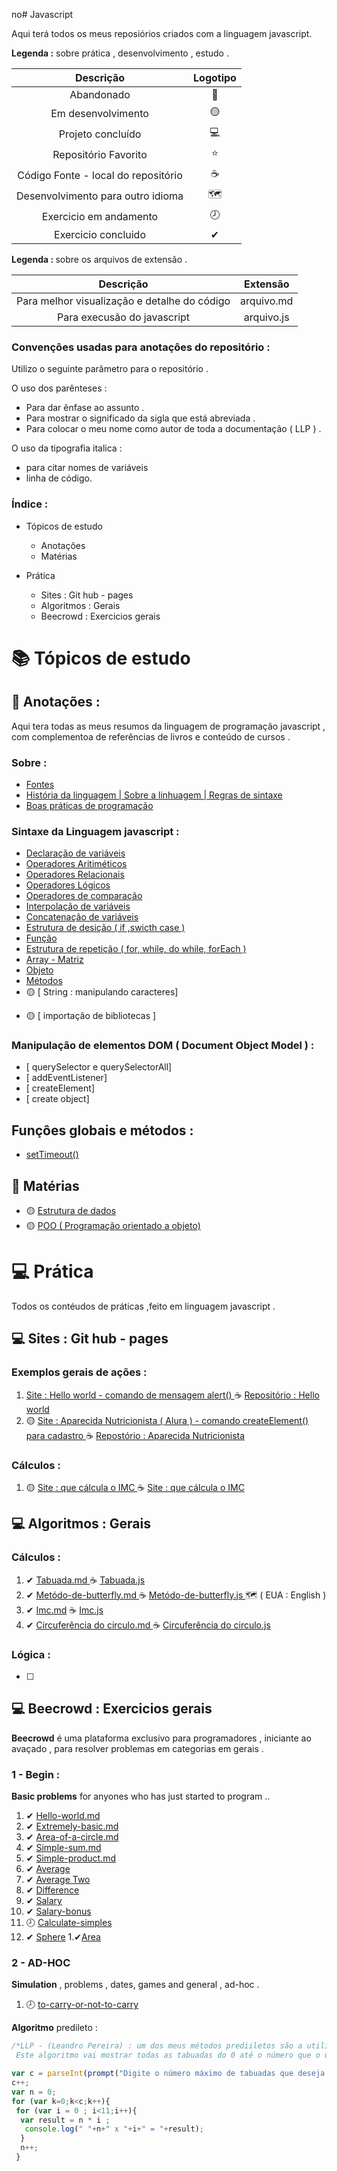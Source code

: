 no# Javascript 
<p> Aqui terá todos os meus reposiórios criados com a linguagem javascript. </p>


<strong> Legenda :</strong> sobre prática , desenvolvimento , estudo .

|Descrição | Logotipo   |
|:--: |:--:|
| Abandonado | 🔴 | 
| Em desenvolvimento    |  🟡  | 
| Projeto concluído    |  💻  | 
| Repositório Favorito | ⭐ | 
| Código Fonte - local do repositório | ☕ | 
| Desenvolvimento para outro idioma | 🗺️ |
| Exercicio em andamento |  🕗  |  
| Exercicio concluido | ✔ | 

<p> <strong> Legenda : </strong> sobre os arquivos de extensão . </p>

| Descrição | Extensão |
|:--:|:--:|
| Para melhor visualização e detalhe do código | arquivo.md|
| Para execusão do javascript | arquivo.js |

### Convençôes usadas para anotaçôes do repositório :

<p> Utilizo o seguinte parâmetro para o repositório . </p>

 <p> O uso dos parênteses : </p>

* Para dar ênfase ao assunto .
* Para mostrar o significado da sigla que está abreviada .
* Para colocar o meu nome como autor de toda a documentação ( LLP )  .
  
 <p> O uso da tipografia italica : </p>

* para citar nomes de variáveis 
* linha de código.

### Índice :

* Tópicos de estudo 

   * Anotaçôes
   * Matérias


* Prática 

   * Sites : Git hub - pages 
   * Algoritmos : Gerais
   * Beecrowd : Exercicios gerais 




# 📚 Tópicos de estudo

## :book: Anotações  :

<p> Aqui tera todas as meus resumos da linguagem de programação javascript , com complementoa de referências de livros e conteúdo de cursos . </p>

### Sobre :

* [ Fontes ](https://github.com/LeandroPereira2603/Javascript/blob/main/Explica%C3%A7%C3%B4es/fontes.md)
* [ História da linguagem | Sobre a linhuagem | Regras de sintaxe   ](https://github.com/LeandroPereira2603/Javascript/blob/main/Explica%C3%A7%C3%B4es/Regras%20de%20sintaxe%20e%20historia%20.md)
* [ Boas práticas de programação ](https://github.com/LeandroPereira2603/Javascript/blob/main/Explica%C3%A7%C3%B4es/Boas-pr%C3%A1ticas-de-programa%C3%A7%C3%A3o.md)

### Sintaxe da Linguagem javascript :

* [ Declaração de variáveis](https://github.com/LeandroPereira2603/Javascript/blob/main/Explica%C3%A7%C3%B4es/Declara%C3%A7%C3%A3o%20de%20vari%C3%A1vel.md)
* [ Operadores Aritiméticos](https://github.com/LeandroPereira2603/Javascript/blob/main/Explica%C3%A7%C3%B4es/Operadores-aritmetico.md)
* [ Operadores Relacionais](https://github.com/LeandroPereira2603/Javascript/blob/main/Explica%C3%A7%C3%B4es/Operadores%20relacionais.md)
* [ Operadores Lógicos](https://github.com/LeandroPereira2603/Javascript/blob/main/Explica%C3%A7%C3%B4es/Operadores%20de%20l%C3%B3gica.md)
* [ Operadores de comparação ](https://github.com/LeandroPereira2603/Javascript/blob/main/Explica%C3%A7%C3%B4es/Operadores%20de%20compara%C3%A7%C3%A3o.md)
* [ Interpolação de variáveis ](https://github.com/LeandroPereira2603/Javascript/blob/main/Explica%C3%A7%C3%B4es/Interpola%C3%A7%C3%A3o%20de%20variavel%20.md)
* [ Concatenação de variáveis ](https://github.com/LeandroPereira2603/Javascript/blob/main/Explica%C3%A7%C3%B4es/Concatena%C3%A7%C3%A3o%20de%20variavel.md)
* [ Estrutura de desição ( if ,swicth case ) ](https://github.com/LeandroPereira2603/Javascript/blob/main/Explica%C3%A7%C3%B4es/Estrutura%20de%20decisao%20if%20%20switch%20case.md)
* [ Função](https://github.com/LeandroPereira2603/Javascript/blob/main/Explica%C3%A7%C3%B4es/Fun%C3%A7%C3%A3o.md)
* [ Estrutura de repetição ( for, while, do while, forEach )](https://github.com/LeandroPereira2603/Javascript/blob/main/Explica%C3%A7%C3%B4es/Estrutura-for-while-do-while.md)
* [ Array - Matriz](https://github.com/LeandroPereira2603/Javascript/blob/main/Explica%C3%A7%C3%B4es/Array.md)
* [ Objeto ](https://github.com/LeandroPereira2603/Javascript/blob/main/Explica%C3%A7%C3%B4es/Objeto.md)
* [ Métodos ](https://github.com/LeandroPereira2603/Javascript/blob/main/Explica%C3%A7%C3%B4es/Metodo.md)
* 🟡 [ String : manipulando caracteres]
+ 🟡 [ importação de bibliotecas ]

### Manipulação de elementos DOM ( Document Object Model ) :

* [ querySelector e querySelectorAll]
* [ addEventListener]
* [ createElement]
* [ create object]

## Funçôes globais e métodos :

* [setTimeout()](https://github.com/LeandroPereira2603/Javascript/blob/main/Explica%C3%A7%C3%B4es/setTimeout.md)

## :book: Matérias 

* 🟡 [ Estrutura de dados ](https://github.com/LeandroPereira2603/Javascript/blob/main/Explica%C3%A7%C3%B4es/Estrutura%20de%20dados.md)
* 🟡 [POO ( Programação orientado a objeto) ](https://github.com/LeandroPereira2603/Javascript/blob/main/Explica%C3%A7%C3%B4es/Orienta%C3%A7%C3%A3o-objeto.md)


# 💻 Prática 

<p> Todos os contéudos de práticas ,feito em linguagem javascript .</p>

## :computer: Sites : Git hub - pages 

### Exemplos gerais de ações :
1.  [  Site : Hello world - comando de mensagem  alert()  ](https://leandropereira2603.github.io/Hello-World-Javascript/)  ☕ [Repositório : Hello world ](https://github.com/LeandroPereira2603/Hello-World-Javascript)
1. 🟡 [ Site : Aparecida Nutricionista ( Alura ) - comando createElement() para cadastro ](https://leandropereira2603.github.io/site-aparecida-nutricionista/) ☕ [Repostório : Aparecida Nutricionista ](https://github.com/LeandroPereira2603/site-aparecida-nutricionista)


### Cálculos :

1. 🟡 [ Site : que cálcula o IMC ](https://leandropereira2603.github.io/site-imc/) ☕ [ Site : que cálcula o IMC ](https://github.com/LeandroPereira2603/site-imc)


## :computer: Algoritmos : Gerais  
 
### Cálculos :

1. ✔ [ Tabuada.md  ](https://github.com/LeandroPereira2603/Javascript/blob/main/Pratica/Algoritmos/explica%C3%A7%C3%B4es/tabuada.md)  ☕  [ Tabuada.js ](https://github.com/LeandroPereira2603/Javascript/blob/main/Pratica/Algoritmos/Tabuada/function.js) 
1. ✔ [  Metódo-de-butterfly.md  ](https://github.com/LeandroPereira2603/Javascript/blob/main/Pratica/Algoritmos/explica%C3%A7%C3%B4es/Metodo-butterfly.md) ☕ [ Metódo-de-butterfly.js ](https://github.com/LeandroPereira2603/Javascript/blob/main/Pratica/Algoritmos/Metodo-butterfly/function.js)🗺️ ( EUA : English )
1. ✔ [ Imc.md](https://github.com/LeandroPereira2603/Javascript/blob/main/Pratica/Algoritmos/explica%C3%A7%C3%B4es/Imc.md) ☕ [ Imc.js](https://github.com/LeandroPereira2603/Javascript/blob/main/Pratica/Algoritmos/IMC/funtion.js)
1. ✔ [ Circuferência do circulo.md ](https://github.com/LeandroPereira2603/Javascript/blob/main/Pratica/Algoritmos/explica%C3%A7%C3%B4es/Circufer%C3%AAncia-do-circulo.md) ☕  [ Circuferência do circulo.js ](https://github.com/LeandroPereira2603/Javascript/blob/main/Pratica/Algoritmos/Circuferencia%20do%20circulo/function.js)

###  Lógica :
* [ ]

## :computer: Beecrowd : Exercicios gerais  

<p> <strong>Beecrowd</strong> é uma plataforma exclusivo para programadores , iniciante ao avaçado , para resolver problemas em categorias em gerais . </p>

### 1 - Begin :
 
**Basic problems** for anyones who has just started to program .. 

1. ✔ [ Hello-world.md](https://github.com/LeandroPereira2603/Javascript/blob/main/Pratica/Beecrowd/explica%C3%A7%C3%B4es/Begin/hello-world.md)
1. ✔ [ Extremely-basic.md ](https://github.com/LeandroPereira2603/Javascript/blob/main/Pratica/Beecrowd/explica%C3%A7%C3%B4es/Begin/extremely-basic.md)
1. ✔ [ Area-of-a-circle.md](https://github.com/LeandroPereira2603/Javascript/blob/main/Pratica/Beecrowd/explica%C3%A7%C3%B4es/Begin/area-of-a-circle.md)
1. ✔ [ Simple-sum.md](https://github.com/LeandroPereira2603/Javascript/blob/main/Pratica/Beecrowd/explica%C3%A7%C3%B4es/Begin/Simple-sum.md)
1. ✔ [ Simple-product.md](https://github.com/LeandroPereira2603/Javascript/blob/main/Pratica/Beecrowd/explica%C3%A7%C3%B4es/Begin/Simple%20Product.md)
1. ✔ [ Average ](https://github.com/LeandroPereira2603/Javascript/blob/main/Pratica/Beecrowd/explica%C3%A7%C3%B4es/Begin/Average-one.md)
1. ✔ [ Average Two ](https://github.com/LeandroPereira2603/Javascript/blob/main/Pratica/Beecrowd/explica%C3%A7%C3%B4es/Begin/Average-two.md)
1. ✔ [ Difference ](https://github.com/LeandroPereira2603/Javascript/blob/main/Pratica/Beecrowd/explica%C3%A7%C3%B4es/Begin/Difference.md)
1. ✔ [ Salary ](https://github.com/LeandroPereira2603/Javascript/blob/main/Pratica/Beecrowd/explica%C3%A7%C3%B4es/Begin/Salary.md)
1. ✔ [ Salary-bonus ](https://github.com/LeandroPereira2603/Javascript/blob/main/Pratica/Beecrowd/explica%C3%A7%C3%B4es/Begin/Salary-with-bonus.md)
1. 🕗 [ Calculate-simples ](https://github.com/LeandroPereira2603/Javascript/blob/main/Pratica/Beecrowd/explica%C3%A7%C3%B4es/Begin/Simple-calculate.md)
1. ✔ [ Sphere](https://github.com/LeandroPereira2603/Javascript/blob/main/Pratica%2FBeecrowd%2Fexplica%C3%A7%C3%B4es%2FBegin%2FSphere.md)
1.✔[Area](https://github.com/LeandroPereira2603/Javascript/blob/main/Pratica%2FBeecrowd%2Fexplica%C3%A7%C3%B4es%2FBegin%2FArea.md)

### 2 - AD-HOC 
**Simulation** , problems , dates, games and general , ad-hoc  .

1. 🕗 [to-carry-or-not-to-carry](https://github.com/LeandroPereira2603/Javascript/blob/main/Pratica/Beecrowd/explica%C3%A7%C3%B4es/Ad-hoc/to-carry-or-not-to-carry.md)


**Algoritmo** predileto :

```javascript
/*LLP - (Leandro Pereira) : um dos meus métodos prediiletos são a utilização do for , exemplo :
 Este algoritmo vai mostrar todas as tabuadas do 0 até o número que o usuario digitar */

var c = parseInt(prompt("Digite o número máximo de tabuadas que deseja visualizar ")); 
c++;
var n = 0;
for (var k=0;k<c;k++){ 
 for (var i = 0 ; i<11;i++){
  var result = n * i ;
   console.log(" "+n+" x "+i+" = "+result);
  }
  n++;
 }
```
       
    
  

<!-- colocar imagem e link 
 [![Binder](https://mybinder.org/badge_logo.svg)](https://mybinder.org/v2/gh/storopoli/ciencia-de-dados/main?filepath=notebooks%2FAula_Especial_Python.ipynb)
-->
